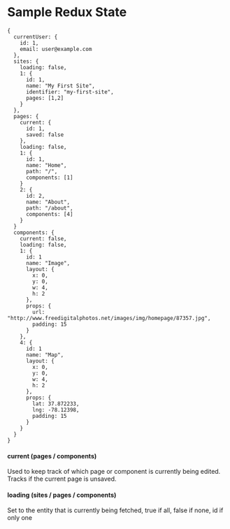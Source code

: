 # Sample Redux State

```
{
  currentUser: {
    id: 1,
    email: user@example.com
  },
  sites: {
    loading: false,
    1: {
      id: 1,
      name: "My First Site",
      identifier: "my-first-site",
      pages: [1,2]
    }
  },
  pages: {
    current: {
      id: 1,
      saved: false
    },
    loading: false,
    1: {
      id: 1,
      name: "Home",
      path: "/",
      components: [1]
    }
    2: {
      id: 2,
      name: "About",
      path: "/about",
      components: [4]
    }
  }
  components: {
    current: false,
    loading: false,
    1: {
      id: 1
      name: "Image",
      layout: {
        x: 0,
        y: 0,
        w: 4,
        h: 2
      },
      props: {
        url: "http://www.freedigitalphotos.net/images/img/homepage/87357.jpg",
        padding: 15
      }
    },
    4: {
      id: 1
      name: "Map",
      layout: {
        x: 0,
        y: 0,
        w: 4,
        h: 2
      },
      props: {
        lat: 37.872233,
        lng: -78.12398,
        padding: 15
      }
    }
  }
}
```

#### current (pages / components)
Used to keep track of which page or component is currently being edited. Tracks if the current page is unsaved.

#### loading (sites / pages / components)
Set to the entity that is currently being fetched, true if all, false if none, id if only one
